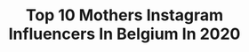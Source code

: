 ---
title: Top 10 Mothers Instagram Influencers In Belgium In 2020
description: >-
  Find top mothers Instagram influencers in Belgium in 2020. Most popular hashtags: #gifted #selfie #mothersday #nakdfashion.
platform: Instagram
profiles:
  - username: "aarondegroeve"
    fullname: >-
      AARON
    location: "Belgium"
    followers: 3466
    engagement: 1986
    commentsToLikes: 0.036274
    id: ck8swhsaue4w20j78l2uozyoj
    verified: false
    hashtags: "#hmxme, #antwerp, #unicolor, #aaroninantweirp"
  - username: "violettevdvondel"
    fullname: >-
      V I O L E T T E 🇧🇪
    location: "Belgium"
    followers: 35053
    engagement: 1540
    commentsToLikes: 0.016563
    id: ck5hph9xwrcxj0i116p3op09e
    verified: false
    hashtags: ""
  - username: "ursulavonderleyen"
    fullname: >-
      Ursula von der Leyen
    location: "Belgium"
    followers: 92732
    engagement: 455
    commentsToLikes: 0.116091
    id: ck0uaim8oc9sv0i19j3asdyeg
    verified: true
    hashtags: "#euau, #idahot2020, #yadvashem, #albania"
  - username: "tijanadraws"
    fullname: >-
      Tijana Lukovic
    location: "Belgium"
    followers: 10403
    engagement: 849
    commentsToLikes: 0.072630
    id: ck15qiwhk32co0i19drd663iv
    verified: false
    hashtags: "#marchmeetthemaker, #mentalhealthawarenessweek"
  - username: "zowiedeville"
    fullname: >-
      Zoë
    location: "Belgium"
    followers: 11695
    engagement: 810
    commentsToLikes: 0.029037
    id: ckaos7w49qi0l0i78x4ecufbc
    verified: false
    hashtags: "#rockinrollers, #bannedpurse, #cateyeglasses, #legtattoos"
  - username: "maigalal"
    fullname: >-
      maigalal
    location: "Belgium"
    followers: 203390
    engagement: 113
    commentsToLikes: 0.035100
    id: ck138ljxigto50i19p20lej33
    verified: false
    hashtags: "#cartierbracelet, #ahmedhelmy, #oscars, #voguemagazine"
  - username: "lynnvanroyen"
    fullname: >-
      Lynn Van Royen
    location: "Belgium"
    followers: 82856
    engagement: 411
    commentsToLikes: 0.011423
    id: ck15paq2xwxto0i19eei9fe4j
    verified: true
    hashtags: "#thewindow, #kleingelukske, #kooplokaal, #watleestu"
  - username: "romymonamour_"
    fullname: >-
      » 𝐙 𝐎 𝐄̈ | 𝕄𝚊 𝚟𝚒𝚎 𝚍𝚎 𝚖𝚊𝚖𝚊𝚗.
    location: "Belgium"
    followers: 6697
    engagement: 1687
    commentsToLikes: 0.308825
    id: ck5q10hnp8nof0i1194csdqyp
    verified: false
    hashtags: "#premierpas, #appareilvapeur, #lunettedesoleil, #mymustelababy"
  - username: "hi.itsjolienn"
    fullname: >-
      JOLIEN
    location: "Belgium"
    followers: 8396
    engagement: 1189
    commentsToLikes: 0.110340
    id: ck5hhlx278wrn0i11oms8mi5w
    verified: false
    hashtags: "#thebodyshop, #sunnydays, #marble, #shoeoftheday"
  - username: "kim.dejonghe"
    fullname: >-
      K I M
    location: "Belgium"
    followers: 7543
    engagement: 953
    commentsToLikes: 0.096014
    id: ck8t3xnjg4v5q0j781imadgqg
    verified: false
    hashtags: "#bjewels, #mothersday, #newhome, #movedin"
---
